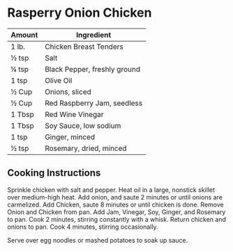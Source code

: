 # Rasperry Onion Chicken

|Amount|Ingredient|
|----|----|
1 lb. | Chicken Breast Tenders
½ tsp | Salt
¼ tsp | Black Pepper, freshly ground
1 tsp | Olive Oil
½ Cup | Onions, sliced
½ Cup | Red Raspberry Jam, seedless
1 Tbsp | Red Wine Vinegar
1 Tbsp | Soy Sauce, low sodium
1 tsp | Ginger, minced
½ tsp | Rosemary, dried, minced

## Cooking Instructions

Sprinkle chicken with salt and pepper.
Heat oil in a large, nonstick skillet over medium-high heat.
Add onion, and saute 2 minutes or until onions are carmelized.
Add Chicken, saute 8 minutes or until chicken is done.
Remove Onion and Chicken from pan.
Add Jam, Vinegar, Soy, Ginger, and Rosemary to pan.
Cook 2 minutes, stirring constantly with a whisk.
Return chicken and onions to pan.
Cook 4 minutes, stirring occasionally.

Serve over egg noodles or mashed potatoes to soak up sauce.
